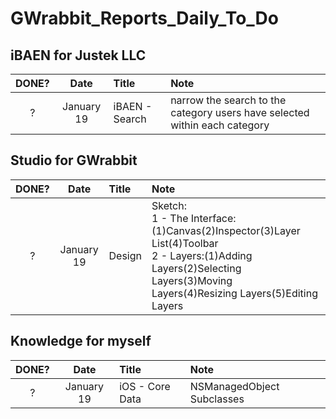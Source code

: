 # GWrabbit_Reports_Daily_To_Do


## iBAEN for Justek LLC
| DONE? |     Date     |      Title     |  Note |
|:-----:|:------------:|:---------------| :-----|
|   ?   |January 19    |iBAEN - Search  |narrow the search to the category users have selected within each category|

## Studio for GWrabbit
| DONE? |     Date     |      Title     |  Note |
|:-----:|:------------:|:---------------| :-----|
|   ?   |January 19    |Design          |Sketch:<br/> 1 - The Interface:(1)Canvas(2)Inspector(3)Layer List(4)Toolbar <br/> 2 - Layers:(1)Adding Layers(2)Selecting Layers(3)Moving Layers(4)Resizing Layers(5)Editing Layers|

## Knowledge for myself
| DONE? |     Date     |      Title     |  Note |
|:-----:|:------------:|:---------------| :-----|
|   ?   |January 19    |iOS - Core Data |NSManagedObject Subclasses|